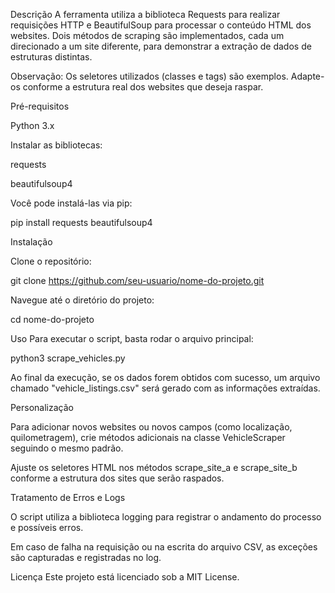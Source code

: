 Descrição
A ferramenta utiliza a biblioteca Requests para realizar requisições HTTP e BeautifulSoup para processar o conteúdo HTML dos websites. Dois métodos de scraping são implementados, cada um direcionado a um site diferente, para demonstrar a extração de dados de estruturas distintas.

Observação: Os seletores utilizados (classes e tags) são exemplos. Adapte-os conforme a estrutura real dos websites que deseja raspar.

Pré-requisitos

Python 3.x

Instalar as bibliotecas:

requests

beautifulsoup4


Você pode instalá-las via pip:

pip install requests beautifulsoup4

Instalação

Clone o repositório:


git clone https://github.com/seu-usuario/nome-do-projeto.git


Navegue até o diretório do projeto:


cd nome-do-projeto


Uso
Para executar o script, basta rodar o arquivo principal:

python3 scrape_vehicles.py

Ao final da execução, se os dados forem obtidos com sucesso, um arquivo chamado "vehicle_listings.csv" será gerado com as informações extraídas.

Personalização

Para adicionar novos websites ou novos campos (como localização, quilometragem), crie métodos adicionais na classe VehicleScraper seguindo o mesmo padrão.

Ajuste os seletores HTML nos métodos scrape_site_a e scrape_site_b conforme a estrutura dos sites que serão raspados.

Tratamento de Erros e Logs

O script utiliza a biblioteca logging para registrar o andamento do processo e possíveis erros.

Em caso de falha na requisição ou na escrita do arquivo CSV, as exceções são capturadas e registradas no log.

Licença
Este projeto está licenciado sob a MIT License.

